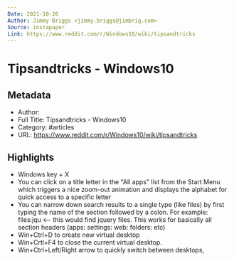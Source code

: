 ```yaml
---
Date: 2021-10-26
Author: Jimmy Briggs <jimmy.briggs@jimbrig.com>
Source: instapaper
Link: https://www.reddit.com/r/Windows10/wiki/tipsandtricks
---
```

# Tipsandtricks - Windows10

## Metadata
- Author: 
- Full Title: Tipsandtricks - Windows10
- Category: #articles
- URL: https://www.reddit.com/r/Windows10/wiki/tipsandtricks

## Highlights
- Windows key + X
- You can click on a title letter in the "All apps" list from the Start Menu which triggers a nice zoom-out animation and displays the alphabet for quick access to a specific letter
- You can narrow down search results to a single type (like files) by first typing the name of the section followed by a colon. For example:
  files:jqu <-- this would find jquery files.
  This works for basically all section headers (apps: settings: web: folders: etc)
- Win+Ctrl+D to create new virtual desktop
- Win+Crtl+F4 to close the current virtual desktop.
- Win+Ctrl+Left/Right arrow to quickly switch between desktops,
